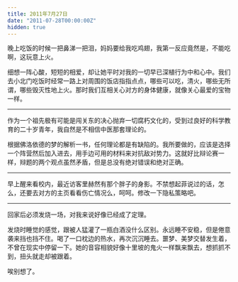 ```yaml
---
title: 2011年7月27日
date: "2011-07-28T00:00:00Z"
hidden: true
---
```

晚上吃饭的时候一把鼻涕一把泪，妈妈要给我吃鸡翅，我第一反应竟然是，不能吃啊，这玩意上火。
  
细想一阵心酸，短短的相爱，却让她平时对我的一切早已深植行为中和心中。我们去小北门吃饭时经常一路上对周围的饭店指指点点，哪些可以吃，清火，哪些无所谓，哪些毁灭性地上火。那时我们互相关心对方的身体健康，就像关心最爱的宝物一样。

* * *

作为一个祖先极有可能是闯关东的决心抛弃一切腐朽文化的，受到过良好的科学教育的二十岁青年，我自然是不相信中医那套理论的。
  
根据佛洛依德的梦的解析一书，任何理论都是有缺陷的。我所要做的，应该是选择一个阵营然后加入进去，用手边可用的材料来对抗敌对势力。这就好比辩论赛一样，辩题的两个观点虽然矛盾，但是总没有绝对错误和绝对正确。

* * *

早上醒来看校内，最近访客里赫然有那个胖子的身影。不禁想起菲说过的话，怎么，还要去对方的主页看看伤亡情况么，呵呵。修改一下隐私策略吧。

* * *

回家后必须发烧一场，对我来说好像已经成了定理。
  
发烧时睡觉的感觉，跟被人猛灌了一瓶白酒没什么区别。永远睡不安稳，但是倦意袭来挡也挡不住。喝了一口枕边的热水，再次沉沉睡去。噩梦、美梦交替发生着，不曾在现实中停留一下。她的音容相貌好像十里坡的鬼火一样飘来飘去，想抓抓不到，扭头就走却被跟着。
  
唉别想了。